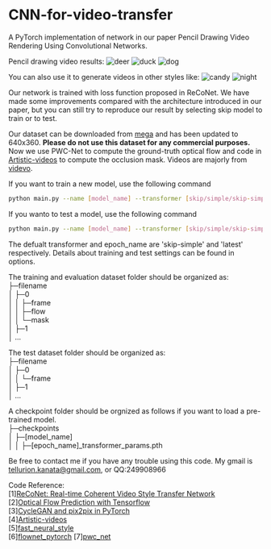 # CNN-for-video-transfer
A PyTorch implementation of network in our paper Pencil Drawing Video Rendering Using Convolutional Networks.

Pencil drawing video results:
![deer](https://github.com/Kanata-Bifang/Neural-networks-for-video-transfer/blob/master/gif_result/pencil_deer.gif?raw=true)
![duck](https://github.com/Kanata-Bifang/Neural-networks-for-video-transfer/blob/master/gif_result/pencil_duck.gif?raw=true)
![dog](https://github.com/Kanata-Bifang/Neural-networks-for-video-transfer/blob/master/gif_result/pencil_dog.gif?raw=true)

You can also use it to generate videos in other styles like:
![candy](https://github.com/Kanata-Bifang/Neural-networks-for-video-transfer/blob/master/gif_result/candy.gif?raw=true)
![night](https://github.com/Kanata-Bifang/Neural-networks-for-video-transfer/blob/master/gif_result/night.gif?raw=true)

Our network is trained with loss function proposed in ReCoNet.
We have made some improvements compared with the architecture introduced in our paper, but you can still try to reproduce our result by selecting skip model to train or to test.

Our dataset can be downloaded from [mega](https://mega.nz/#!PsomzYgb!THyq95ShQT0hp_OlST3ToKu8plT3I33Zl51k-JQ0Et0) and has been updated to 640x360. **Please do not use this dataset for any commercial purposes.**
Now we use PWC-Net to compute the ground-truth optical flow and code in [Artistic-videos](https://github.com/manuelruder/artistic-videos) to compute the occlusion mask.
Videos are majorly from [videvo](https://www.videvo.net/).

If you want to train a new model, use the following command
```bash
python main.py --name [model_name] --transformer [skip/simple/skip-simple] --dataroot [path_to_training_dataset] --style_image [filename]
```

If you wanto to test a model, use the following command
```bash
python main.py --name [model_name] --transformer [skip/simple/skip-simple] --dataroot [path_to_test_dataset] --load_epoch [epoch_name] --eval
```
The defualt transformer and epoch_name are 'skip-simple' and 'latest' respectively. Details about training and test settings can be found in options.


The training and evaluation dataset folder should be organized as:  
├─filename  
│  ├─0  
│  │  ├─frame  
│  │  ├─flow  
│  │  └─mask  
│  ├─1  
│  ...  
  
The test dataset folder should be organized as:  
├─filename  
│  ├─0  
│  │  └─frame   
│  ├─1  
│  ...

A checkpoint folder should be orgnized as follows if you want to load a pre-trained model.  
├─checkpoints  
│  ├─[model_name]  
│  │  ├─[epoch_name]_transformer_params.pth

Be free to contact me if you have any trouble using this code. My gmail is tellurion.kanata@gmail.com, or
QQ:249908966


Code Reference:  
[1][ReCoNet: Real-time Coherent Video Style Transfer Network](https://arxiv.org/pdf/1807.01197.pdf)  
[2][Optical Flow Prediction with Tensorflow](https://github.com/philferriere/tfoptflow)  
[3][CycleGAN and pix2pix in PyTorch](https://github.com/junyanz/pytorch-CycleGAN-and-pix2pix)  
[4][Artistic-videos](https://github.com/manuelruder/artistic-videos)  
[5][fast_neural_style](https://github.com/pytorch/examples/tree/master/fast_neural_style)  
[6][flownet_pytorch](https://github.com/NVIDIA/flownet2-pytorch)
[7][pwc_net](https://github.com/NVlabs/PWC-Net/tree/67605884f5f635e29190228e0120de08689c4375)
